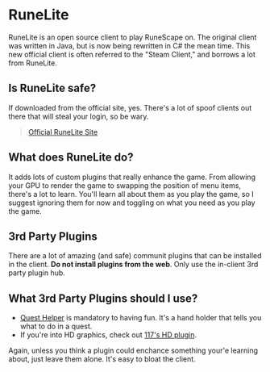 # RuneLite

RuneLite is an open source client to play RuneScape on. The original client was written in Java, but is now being rewritten in C# the mean time. This new official client is often referred to the "Steam Client," and borrows a lot from RuneLite.

## Is RuneLite safe?
If downloaded from the official site, yes. There's a lot of spoof clients out there that will steal your login, so be wary.
> [Official RuneLite Site](https://runelite.net/)

## What does RuneLite do?
It adds lots of custom plugins that really enhance the game. From allowing your GPU to render the game to swapping the position of menu items, there's a lot to learn. You'll learn all about them as you play the game, so I suggest ignoring them for now and toggling on what you need as you play the game.

## 3rd Party Plugins
There are a lot of amazing (and safe) communit plugins that can be installed in the client. **Do not install plugins from the web**. Only use the in-client 3rd party plugin hub.

## What 3rd Party Plugins should I use?
- [Quest Helper](https://runelite.net/plugin-hub/show/quest-helper) is mandatory to having fun. It's a hand holder that tells you what to do in a quest.
- If you're into HD graphics, check out [117's HD plugin](https://runelite.net/plugin-hub/show/117hd).

Again, unless you think a plugin could enchance something your'e learning about, just leave them alone. It's easy to bloat the client.